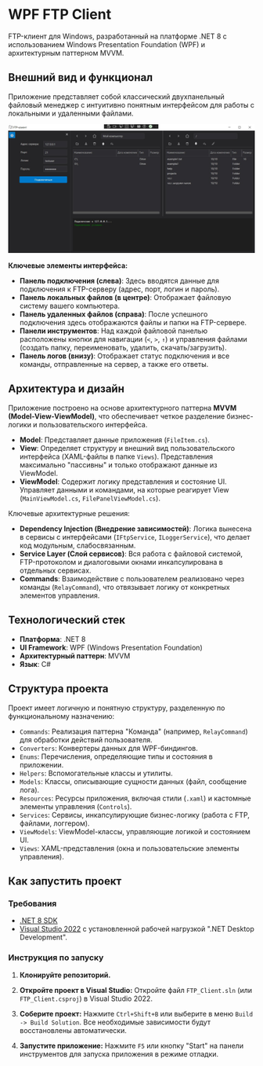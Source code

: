 # WPF FTP Client

FTP-клиент для Windows, разработанный на платформе .NET 8 с использованием Windows Presentation Foundation (WPF) и архитектурным паттерном MVVM.

## Внешний вид и функционал

Приложение представляет собой классический двухпанельный файловый менеджер с интуитивно понятным интерфейсом для работы с локальными и удаленными файлами.

![Рабочее окно FTP-клиента](./screenshots/main_window.jpg)

**Ключевые элементы интерфейса:**

*   **Панель подключения (слева)**: Здесь вводятся данные для подключения к FTP-серверу (адрес, порт, логин и пароль).
*   **Панель локальных файлов (в центре)**: Отображает файловую систему вашего компьютера.
*   **Панель удаленных файлов (справа)**: После успешного подключения здесь отображаются файлы и папки на FTP-сервере.
*   **Панели инструментов**: Над каждой файловой панелью расположены кнопки для навигации (`<`, `>`, `↑`) и управления файлами (создать папку, переименовать, удалить, скачать/загрузить).
*   **Панель логов (внизу)**: Отображает статус подключения и все команды, отправленные на сервер, а также его ответы.

## Архитектура и дизайн

Приложение построено на основе архитектурного паттерна **MVVM (Model-View-ViewModel)**, что обеспечивает четкое разделение бизнес-логики и пользовательского интерфейса.

*   **Model**: Представляет данные приложения (`FileItem.cs`).
*   **View**: Определяет структуру и внешний вид пользовательского интерфейса (XAML-файлы в папке `Views`). Представления максимально "пассивны" и только отображают данные из ViewModel.
*   **ViewModel**: Содержит логику представления и состояние UI. Управляет данными и командами, на которые реагирует View (`MainViewModel.cs`, `FilePanelViewModel.cs`).

Ключевые архитектурные решения:

*   **Dependency Injection (Внедрение зависимостей)**: Логика вынесена в сервисы с интерфейсами (`IFtpService`, `ILoggerService`), что делает код модульным, слабосвязанным.
*   **Service Layer (Слой сервисов)**: Вся работа с файловой системой, FTP-протоколом и диалоговыми окнами инкапсулирована в отдельных сервисах.
*   **Commands**: Взаимодействие с пользователем реализовано через команды (`RelayCommand`), что отвязывает логику от конкретных элементов управления.

## Технологический стек

*   **Платформа**: .NET 8
*   **UI Framework**: WPF (Windows Presentation Foundation)
*   **Архитектурный паттерн**: MVVM
*   **Язык**: C#

## Структура проекта

Проект имеет логичную и понятную структуру, разделенную по функциональному назначению:

*   `Commands`: Реализация паттерна "Команда" (например, `RelayCommand`) для обработки действий пользователя.
*   `Converters`: Конвертеры данных для WPF-биндингов.
*   `Enums`: Перечисления, определяющие типы и состояния в приложении.
*   `Helpers`: Вспомогательные классы и утилиты.
*   `Models`: Классы, описывающие сущности данных (файл, сообщение лога).
*   `Resources`: Ресурсы приложения, включая стили (`.xaml`) и кастомные элементы управления (`Controls`).
*   `Services`: Сервисы, инкапсулирующие бизнес-логику (работа с FTP, файлами, логгером).
*   `ViewModels`: ViewModel-классы, управляющие логикой и состоянием UI.
*   `Views`: XAML-представления (окна и пользовательские элементы управления).

## Как запустить проект

### Требования

*   [.NET 8 SDK](https://dotnet.microsoft.com/en-us/download/dotnet/8.0)
*   [Visual Studio 2022](https://visualstudio.microsoft.com/ru/vs/) с установленной рабочей нагрузкой ".NET Desktop Development".

### Инструкция по запуску

1.  **Клонируйте репозиторий.**

2.  **Откройте проект в Visual Studio:**
    Откройте файл `FTP_Client.sln` (или `FTP_Client.csproj`) в Visual Studio 2022.

3.  **Соберите проект:**
    Нажмите `Ctrl+Shift+B` или выберите в меню `Build -> Build Solution`. Все необходимые зависимости будут восстановлены автоматически.

4.  **Запустите приложение:**
    Нажмите `F5` или кнопку "Start" на панели инструментов для запуска приложения в режиме отладки.
